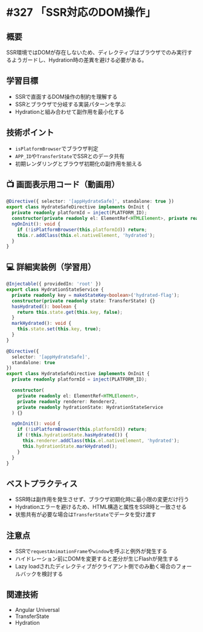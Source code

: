 # #327 「SSR対応のDOM操作」

## 概要
SSR環境ではDOMが存在しないため、ディレクティブはブラウザでのみ実行するようガードし、Hydration時の差異を避ける必要がある。

## 学習目標
- SSRで直面するDOM操作の制約を理解する
- SSRとブラウザで分岐する実装パターンを学ぶ
- Hydrationと組み合わせて副作用を最小化する

## 技術ポイント
- `isPlatformBrowser`でブラウザ判定
- `APP_ID`や`TransferState`でSSRとのデータ共有
- 初期レンダリングとブラウザ初期化の副作用を揃える

## 📺 画面表示用コード（動画用）
```typescript
@Directive({ selector: '[appHydrateSafe]', standalone: true })
export class HydrateSafeDirective implements OnInit {
  private readonly platformId = inject(PLATFORM_ID);
  constructor(private readonly el: ElementRef<HTMLElement>, private readonly r: Renderer2) {}
  ngOnInit(): void {
    if (!isPlatformBrowser(this.platformId)) return;
    this.r.addClass(this.el.nativeElement, 'hydrated');
  }
}
```

## 💻 詳細実装例（学習用）
```typescript
@Injectable({ providedIn: 'root' })
export class HydrationStateService {
  private readonly key = makeStateKey<boolean>('hydrated-flag');
  constructor(private readonly state: TransferState) {}
  hasHydrated(): boolean {
    return this.state.get(this.key, false);
  }
  markHydrated(): void {
    this.state.set(this.key, true);
  }
}

@Directive({
  selector: '[appHydrateSafe]',
  standalone: true
})
export class HydrateSafeDirective implements OnInit {
  private readonly platformId = inject(PLATFORM_ID);

  constructor(
    private readonly el: ElementRef<HTMLElement>,
    private readonly renderer: Renderer2,
    private readonly hydrationState: HydrationStateService
  ) {}

  ngOnInit(): void {
    if (!isPlatformBrowser(this.platformId)) return;
    if (!this.hydrationState.hasHydrated()) {
      this.renderer.addClass(this.el.nativeElement, 'hydrated');
      this.hydrationState.markHydrated();
    }
  }
}
```

## ベストプラクティス
- SSR時は副作用を発生させず、ブラウザ初期化時に最小限の変更だけ行う
- Hydrationエラーを避けるため、HTML構造と属性をSSR時と一致させる
- 状態共有が必要な場合は`TransferState`でデータを受け渡す

## 注意点
- SSRで`requestAnimationFrame`や`window`を呼ぶと例外が発生する
- ハイドレーション前にDOMを変更すると差分が生じFlashが発生する
- Lazy loadされたディレクティブがクライアント側でのみ動く場合のフォールバックを検討する

## 関連技術
- Angular Universal
- TransferState
- Hydration
